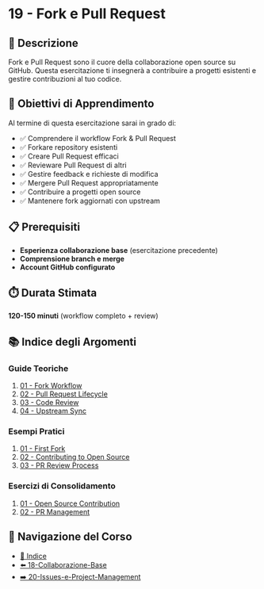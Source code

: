 # 19 - Fork e Pull Request

## 📖 Descrizione

Fork e Pull Request sono il cuore della collaborazione open source su GitHub. Questa esercitazione ti insegnerà a contribuire a progetti esistenti e gestire contribuzioni al tuo codice.

## 🎯 Obiettivi di Apprendimento

Al termine di questa esercitazione sarai in grado di:

- ✅ Comprendere il workflow Fork & Pull Request
- ✅ Forkare repository esistenti
- ✅ Creare Pull Request efficaci
- ✅ Revieware Pull Request di altri
- ✅ Gestire feedback e richieste di modifica
- ✅ Mergere Pull Request appropriatamente
- ✅ Contribuire a progetti open source
- ✅ Mantenere fork aggiornati con upstream

## 📋 Prerequisiti

- **Esperienza collaborazione base** (esercitazione precedente)
- **Comprensione branch e merge**
- **Account GitHub configurato**

## ⏱️ Durata Stimata

**120-150 minuti** (workflow completo + review)

## 📚 Indice degli Argomenti

### Guide Teoriche
1. [01 - Fork Workflow](./guide/01-fork-workflow.md)
2. [02 - Pull Request Lifecycle](./guide/02-pull-request-lifecycle.md)
3. [03 - Code Review](./guide/03-code-review.md)
4. [04 - Upstream Sync](./guide/04-upstream-sync.md)

### Esempi Pratici
1. [01 - First Fork](./esempi/01-first-fork.md)
2. [02 - Contributing to Open Source](./esempi/02-contributing-opensource.md)
3. [03 - PR Review Process](./esempi/03-pr-review-process.md)

### Esercizi di Consolidamento
1. [01 - Open Source Contribution](./esercizi/01-opensource-contribution.md)
2. [02 - PR Management](./esercizi/02-pr-management.md)

## 🔄 Navigazione del Corso

- [📑 Indice](../README.md)
- [⬅️ 18-Collaborazione-Base](../18-Collaborazione-Base/README.md)
- [➡️ 20-Issues-e-Project-Management](../20-Issues-e-Project-Management/README.md)
